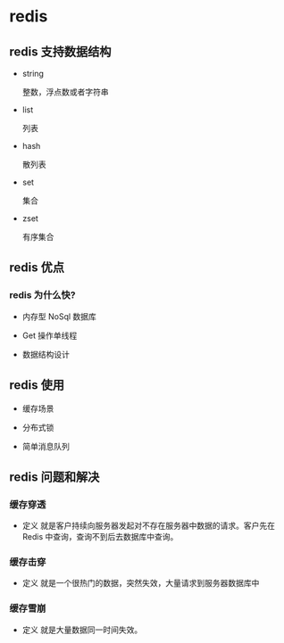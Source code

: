 # redis

## redis 支持数据结构

- string

  整数，浮点数或者字符串

- list

  列表

- hash

  散列表

- set

  集合

- zset

  有序集合

## redis 优点

### **redis 为什么快?**

- 内存型 NoSql 数据库

- Get 操作单线程

- 数据结构设计

## redis 使用

- 缓存场景

- 分布式锁

- 简单消息队列

## redis 问题和解决

### 缓存穿透

- 定义 就是客户持续向服务器发起对不存在服务器中数据的请求。客户先在 Redis 中查询，查询不到后去数据库中查询。

### 缓存击穿

- 定义 就是一个很热门的数据，突然失效，大量请求到服务器数据库中

### 缓存雪崩

- 定义 就是大量数据同一时间失效。
